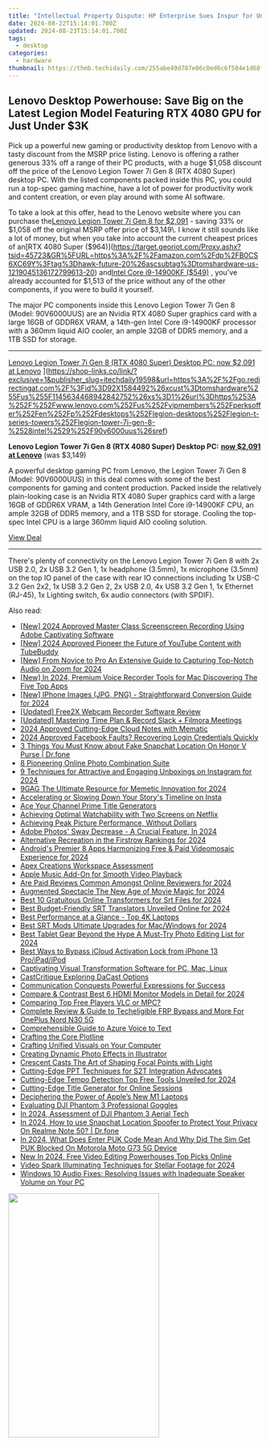 ```yaml
---
title: "Intellectual Property Dispute: HP Enterprise Sues Inspur for Unauthorized Use Amidst Alleged U.S. Market Stay"
date: 2024-08-22T15:14:01.700Z
updated: 2024-08-23T15:14:01.700Z
tags:
  - desktop
categories:
  - hardware
thumbnail: https://thmb.techidaily.com/255abe49d787e06c0ed6c6f504e1d68fdfd70d2804f8cd2447f9f7cced35cd22.jpg
---
```


## Lenovo Desktop Powerhouse: Save Big on the Latest Legion Model Featuring RTX 4080 GPU for Just Under $3K

Pick up a powerful new gaming or productivity desktop from Lenovo with a tasty discount from the MSRP price listing. Lenovo is offering a rather generous 33% off a range of their PC products, with a huge $1,058 discount off the price of the Lenovo Legion Tower 7i Gen 8 (RTX 4080 Super) desktop PC. With the listed components packed inside this PC, you could run a top-spec gaming machine, have a lot of power for productivity work and content creation, or even play around with some AI software.

 To take a look at this offer, head to the Lenovo website where you can purchase the[Lenovo Legion Tower 7i Gen 8 for $2,091](https://shop-links.co/link/?exclusive=1&publisher_slug=itechdaily19598&url=https%3A%2F%2Fgo.redirectingat.com%2F%3Fid%3D92X1584492%26xcust%3Dtomshardware%255Fus%255F7250785057104458830%26xs%3D1%26url%3Dhttps%253A%252F%252Fwww.lenovo.com%252Fus%252Fvipmembers%252Fperksoffer%252Fen%252Fp%252Fdesktops%252Flegion-desktops%252Flegion-t-series-towers%252Flegion-tower-7i-gen-8-%2528intel%2529%252F90v6000uus%26sref%3Dhttps%253A%252F%252Fwww.tomshardware.com%252Fdesktops%252Fgaming-pcs%252Flenovos-rtx-4080-super-powered-legion-tower-desktop-pc-now-only-dollar1058) \- saving 33% or $1,058 off the original MSRP offer price of $3,149\. I know it still sounds like a lot of money, but when you take into account the current cheapest prices of an[RTX 4080 Super ($964)](https://target.georiot.com/Proxy.ashx?tsid=45723&GR%5FURL=https%3A%2F%2Famazon.com%2Fdp%2FB0CS6XC69Y%3Ftag%3Dhawk-future-20%26ascsubtag%3Dtomshardware-us-1219045136172799613-20) and[Intel Core i9-14900KF ($549)](https://www.bhphotovideo.com/c/product/1781470-REG/intel%5Fbx8071514900kf%5Fcore%5Fi9%5F14900kf%5F24%5Fcore%5Flga.html?BI=20811&KBID=16572&SID=tomshardware-us-1040869819776067337) , you've already accounted for $1,513 of the price without any of the other components, if you were to build it yourself.

 The major PC components inside this Lenovo Legion Tower 7i Gen 8 (Model: 90V6000UUS) are an Nvidia RTX 4080 Super graphics card with a large 16GB of GDDR6X VRAM, a 14th-gen Intel Core i9-14900KF processor with a 360mm liquid AIO cooler, an ample 32GB of DDR5 memory, and a 1TB SSD for storage.

---

[Lenovo Legion Tower 7i Gen 8 (RTX 4080 Super) Desktop PC: now $2,091 at Lenovo](https://cdn.mos.cms.futurecdn.net/YedtNpP3DEhALxoz7LrgEP-200-100.png "Lenovo Legion Tower 7i Gen 8 (RTX 4080 Super) Desktop PC: now $2,091 at Lenovo") ](https://shop-links.co/link/?exclusive=1&publisher_slug=itechdaily19598&url=https%3A%2F%2Fgo.redirectingat.com%2F%3Fid%3D92X1584492%26xcust%3Dtomshardware%255Fus%255F1145634468942842752%26xs%3D1%26url%3Dhttps%253A%252F%252Fwww.lenovo.com%252Fus%252Fvipmembers%252Fperksoffer%252Fen%252Fp%252Fdesktops%252Flegion-desktops%252Flegion-t-series-towers%252Flegion-tower-7i-gen-8-%2528intel%2529%252F90v6000uus%26sref)

 **Lenovo Legion Tower 7i Gen 8 (RTX 4080 Super) Desktop PC:** [**now $2,091 at Lenovo**](https://shop-links.co/link/?exclusive=1&publisher_slug=itechdaily19598&url=https%3A%2F%2Fgo.redirectingat.com%2F%3Fid%3D92X1584492%26xcust%3Dtomshardware%255Fus%255F2325518139888706207%26xs%3D1%26url%3Dhttps%253A%252F%252Fwww.lenovo.com%252Fus%252Fvipmembers%252Fperksoffer%252Fen%252Fp%252Fdesktops%252Flegion-desktops%252Flegion-t-series-towers%252Flegion-tower-7i-gen-8-%2528intel%2529%252F90v6000uus%26sref) (was $3,149)

 A powerful desktop gaming PC from Lenovo, the Legion Tower 7i Gen 8 (Model: 90V6000UUS) in this deal comes with some of the best components for gaming and content production. Packed inside the relatively plain-looking case is an Nvidia RTX 4080 Super graphics card with a large 16GB of GDDR6X VRAM, a 14th Generation Intel Core i9-14900KF CPU, an ample 32GB of DDR5 memory, and a 1TB SSD for storage. Cooling the top-spec Intel CPU is a large 360mm liquid AIO cooling solution.

[View Deal](https://shop-links.co/link/?exclusive=1&publisher_slug=itechdaily19598&url=https%3A%2F%2Fgo.redirectingat.com%2F%3Fid%3D92X1584492%26xcust%3Dtomshardware%255Fus%255F1145634468942842752%26xs%3D1%26url%3Dhttps%253A%252F%252Fwww.lenovo.com%252Fus%252Fvipmembers%252Fperksoffer%252Fen%252Fp%252Fdesktops%252Flegion-desktops%252Flegion-t-series-towers%252Flegion-tower-7i-gen-8-%2528intel%2529%252F90v6000uus%26sref)

---

 There's plenty of connectivity on the Lenovo Legion Tower 7i Gen 8 with 2x USB 2.0, 2x USB 3.2 Gen 1, 1x headphone (3.5mm), 1x microphone (3.5mm) on the top IO panel of the case with rear IO connections including 1x USB-C 3.2 Gen 2x2, 1x USB 3.2 Gen 2, 2x USB 2.0, 4x USB 3.2 Gen 1, 1x Ethernet (RJ-45), 1x Lighting switch, 6x audio connectors (with SPDIF).

<ins class="adsbygoogle"
     style="display:block"
     data-ad-format="autorelaxed"
     data-ad-client="ca-pub-7571918770474297"
     data-ad-slot="1223367746"></ins>



<ins class="adsbygoogle"
     style="display:block"
     data-ad-client="ca-pub-7571918770474297"
     data-ad-slot="8358498916"
     data-ad-format="auto"
     data-full-width-responsive="true"></ins>

<span class="atpl-alsoreadstyle">Also read:</span>
<div><ul>
<li><a href="https://digital-screen-recording.techidaily.com/new-2024-approved-master-class-screenscreen-recording-using-adobe-captivating-software/"><u>[New] 2024 Approved  Master Class  Screenscreen Recording Using Adobe Captivating Software</u></a></li>
<li><a href="https://youtube-sure.techidaily.com/024-approved-pioneer-the-future-of-youtube-content-with-tubebuddy/"><u>[New] 2024 Approved  Pioneer the Future of YouTube Content with TubeBuddy</u></a></li>
<li><a href="https://video-screen-grab.techidaily.com/new-from-novice-to-pro-an-extensive-guide-to-capturing-top-notch-audio-on-zoom-for-2024/"><u>[New] From Novice to Pro  An Extensive Guide to Capturing Top-Notch Audio on Zoom for 2024</u></a></li>
<li><a href="https://remote-screen-capture.techidaily.com/new-in-2024-premium-voice-recorder-tools-for-mac-discovering-the-five-top-apps/"><u>[New] In 2024, Premium Voice Recorder Tools for Mac  Discovering The Five Top Apps</u></a></li>
<li><a href="https://fox-cloud.techidaily.com/new-iphone-images-jpg-png-straightforward-conversion-guide-for-2024/"><u>[New] IPhone Images (JPG, PNG) - Straightforward Conversion Guide for 2024</u></a></li>
<li><a href="https://screen-video-capture.techidaily.com/updated-free2x-webcam-recorder-software-review/"><u>[Updated] Free2X Webcam Recorder Software Review</u></a></li>
<li><a href="https://screen-recording.techidaily.com/updated-mastering-time-plan-and-record-slack-plus-filmora-meetings/"><u>[Updated] Mastering Time  Plan & Record Slack + Filmora Meetings</u></a></li>
<li><a href="https://article-knowledge.techidaily.com/2024-approved-cutting-edge-cloud-notes-with-mematic/"><u>2024 Approved  Cutting-Edge Cloud Notes with Mematic</u></a></li>
<li><a href="https://facebook-video-files.techidaily.com/2024-approved-facebook-faults-recovering-login-credentials-quickly/"><u>2024 Approved  Facebook Faults? Recovering Login Credentials Quickly</u></a></li>
<li><a href="https://location-social.techidaily.com/3-things-you-must-know-about-fake-snapchat-location-on-honor-v-purse-drfone-by-drfone-virtual-android/"><u>3 Things You Must Know about Fake Snapchat Location On Honor V Purse | Dr.fone</u></a></li>
<li><a href="https://article-files.techidaily.com/8-pioneering-online-photo-combination-suite/"><u>8 Pioneering Online Photo Combination Suite</u></a></li>
<li><a href="https://article-files.techidaily.com/9-techniques-for-attractive-and-engaging-unboxings-on-instagram-for-2024/"><u>9 Techniques for Attractive and Engaging Unboxings on Instagram for 2024</u></a></li>
<li><a href="https://article-files.techidaily.com/9gag-the-ultimate-resource-for-memetic-innovation-for-2024/"><u>9GAG  The Ultimate Resource for Memetic Innovation for 2024</u></a></li>
<li><a href="https://article-files.techidaily.com/accelerating-or-slowing-down-your-storys-timeline-on-insta/"><u>Accelerating or Slowing Down Your Story's Timeline on Insta</u></a></li>
<li><a href="https://article-files.techidaily.com/ace-your-channel-prime-title-generators/"><u>Ace Your Channel  Prime Title Generators</u></a></li>
<li><a href="https://article-files.techidaily.com/achieving-optimal-watchability-with-two-screens-on-netflix/"><u>Achieving Optimal Watchability with Two Screens on Netflix</u></a></li>
<li><a href="https://article-files.techidaily.com/achieving-peak-picture-performance-without-dollars/"><u>Achieving Peak Picture Performance, Without Dollars</u></a></li>
<li><a href="https://article-files.techidaily.com/adobe-photos-sway-decrease-a-crucial-feature-in-2024/"><u>Adobe Photos' Sway Decrease - A Crucial Feature, In 2024</u></a></li>
<li><a href="https://article-files.techidaily.com/alternative-recreation-in-the-firstrow-rankings-for-2024/"><u>Alternative Recreation in the Firstrow Rankings for 2024</u></a></li>
<li><a href="https://article-files.techidaily.com/androids-premier-8-apps-harmonizing-free-and-paid-videomosaic-experience-for-2024/"><u>Android's Premier 8 Apps  Harmonizing Free & Paid Videomosaic Experience for 2024</u></a></li>
<li><a href="https://article-files.techidaily.com/apex-creations-workspace-assessment/"><u>Apex Creations Workspace Assessment</u></a></li>
<li><a href="https://article-files.techidaily.com/apple-music-add-on-for-smooth-video-playback/"><u>Apple Music Add-On for Smooth Video Playback</u></a></li>
<li><a href="https://article-files.techidaily.com/are-paid-reviews-common-amongst-online-reviewers-for-2024/"><u>Are Paid Reviews Common Amongst Online Reviewers for 2024</u></a></li>
<li><a href="https://article-files.techidaily.com/augmented-spectacle-the-new-age-of-movie-magic-for-2024/"><u>Augmented Spectacle  The New Age of Movie Magic for 2024</u></a></li>
<li><a href="https://article-files.techidaily.com/best-10-gratuitous-online-transformers-for-srt-files-for-2024/"><u>Best 10 Gratuitous Online Transformers for Srt Files for 2024</u></a></li>
<li><a href="https://article-files.techidaily.com/best-budget-friendly-srt-translators-unveiled-online-for-2024/"><u>Best Budget-Friendly SRT Translators Unveiled Online for 2024</u></a></li>
<li><a href="https://article-files.techidaily.com/best-performance-at-a-glance-top-4k-laptops/"><u>Best Performance at a Glance - Top 4K Laptops</u></a></li>
<li><a href="https://article-files.techidaily.com/best-srt-mods-ultimate-upgrades-for-macwindows-for-2024/"><u>Best SRT Mods  Ultimate Upgrades for Mac/Windows for 2024</u></a></li>
<li><a href="https://article-files.techidaily.com/best-tablet-gear-beyond-the-hype-a-must-try-photo-editing-list-for-2024/"><u>Best Tablet Gear Beyond the Hype  A Must-Try Photo Editing List for 2024</u></a></li>
<li><a href="https://activate-lock.techidaily.com/best-ways-to-bypass-icloud-activation-lock-from-iphone-13-proipadipod-by-drfone-ios/"><u>Best Ways to Bypass iCloud Activation Lock from iPhone 13 Pro/iPad/iPod</u></a></li>
<li><a href="https://article-files.techidaily.com/captivating-visual-transformation-software-for-pc-mac-linux/"><u>Captivating Visual Transformation Software for PC, Mac, Linux</u></a></li>
<li><a href="https://article-files.techidaily.com/castcritique-exploring-dacast-options/"><u>CastCritique  Exploring DaCast Options</u></a></li>
<li><a href="https://article-files.techidaily.com/communication-conquests-powerful-expressions-for-success/"><u>Communication Conquests  Powerful Expressions for Success</u></a></li>
<li><a href="https://article-files.techidaily.com/compare-and-contrast-best-6-hdmi-monitor-models-in-detail-for-2024/"><u>Compare & Contrast  Best 6 HDMI Monitor Models in Detail for 2024</u></a></li>
<li><a href="https://article-files.techidaily.com/comparing-top-free-players-vlc-or-mpc/"><u>Comparing Top Free Players  VLC or MPC?</u></a></li>
<li><a href="https://easy-unlock-android.techidaily.com/complete-review-and-guide-to-techeligible-frp-bypass-and-more-for-oneplus-nord-n30-5g-by-drfone-android/"><u>Complete Review & Guide to Techeligible FRP Bypass and More For OnePlus Nord N30 5G</u></a></li>
<li><a href="https://article-files.techidaily.com/comprehensible-guide-to-azure-voice-to-text/"><u>Comprehensible Guide to Azure Voice to Text</u></a></li>
<li><a href="https://article-files.techidaily.com/crafting-the-core-plotline/"><u>Crafting the Core Plotline</u></a></li>
<li><a href="https://article-files.techidaily.com/crafting-unified-visuals-on-your-computer/"><u>Crafting Unified Visuals on Your Computer</u></a></li>
<li><a href="https://article-files.techidaily.com/creating-dynamic-photo-effects-in-illustrator/"><u>Creating Dynamic Photo Effects in Illustrator</u></a></li>
<li><a href="https://article-files.techidaily.com/crescent-casts-the-art-of-shaping-focal-points-with-light/"><u>Crescent Casts  The Art of Shaping Focal Points with Light</u></a></li>
<li><a href="https://article-files.techidaily.com/cutting-edge-ppt-techniques-for-s2t-integration-advocates/"><u>Cutting-Edge PPT Techniques for S2T Integration Advocates</u></a></li>
<li><a href="https://article-files.techidaily.com/cutting-edge-tempo-detection-top-free-tools-unveiled-for-2024/"><u>Cutting-Edge Tempo Detection  Top Free Tools Unveiled for 2024</u></a></li>
<li><a href="https://article-files.techidaily.com/cutting-edge-title-generator-for-online-sessions/"><u>Cutting-Edge Title Generator for Online Sessions</u></a></li>
<li><a href="https://article-files.techidaily.com/deciphering-the-power-of-apples-new-m1-laptops/"><u>Deciphering the Power of Apple’s New M1 Laptops</u></a></li>
<li><a href="https://extra-lessons.techidaily.com/evaluating-dji-phantom-3-professional-goggles/"><u>Evaluating DJI Phantom 3 Professional Goggles</u></a></li>
<li><a href="https://extra-tips.techidaily.com/in-2024-assessment-of-dji-phantom-3-aerial-tech/"><u>In 2024, Assessment of DJI Phantom 3 Aerial Tech</u></a></li>
<li><a href="https://phone-solutions.techidaily.com/in-2024-how-to-use-snapchat-location-spoofer-to-protect-your-privacy-on-realme-note-50-drfone-by-drfone-virtual-android/"><u>In 2024, How to use Snapchat Location Spoofer to Protect Your Privacy On Realme Note 50? | Dr.fone</u></a></li>
<li><a href="https://sim-unlock.techidaily.com/in-2024-what-does-enter-puk-code-mean-and-why-did-the-sim-get-puk-blocked-on-motorola-moto-g73-5g-device-by-drfone-android/"><u>In 2024, What Does Enter PUK Code Mean And Why Did The Sim Get PUK Blocked On Motorola Moto G73 5G Device</u></a></li>
<li><a href="https://video-content-creator.techidaily.com/new-in-2024-free-video-editing-powerhouses-top-picks-online/"><u>New In 2024, Free Video Editing Powerhouses Top Picks Online</u></a></li>
<li><a href="https://fox-blue.techidaily.com/video-spark-illuminating-techniques-for-stellar-footage-for-2024/"><u>Video Spark  Illuminating Techniques for Stellar Footage for 2024</u></a></li>
<li><a href="https://sound-issues.techidaily.com/windows-10-audio-fixes-resolving-issues-with-inadequate-speaker-volume-on-your-pc/"><u>Windows 10 Audio Fixes: Resolving Issues with Inadequate Speaker Volume on Your PC</u></a></li>
</ul></div>

<!-- affiliate ads begin -->
<a href="https://zonlipartnershipprogram.pxf.io/c/5597632/1611407/17882" target="_top" id="1611407"><img src="//a.impactradius-go.com/display-ad/17882-1611407" border="0" alt="" width="300" height="485"/></a><img height="0" width="0" src="https://imp.pxf.io/i/5597632/1611407/17882" style="position:absolute;visibility:hidden;" border="0" />
<!-- affiliate ads end -->